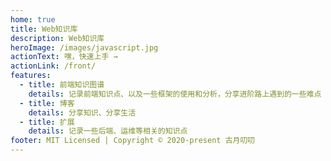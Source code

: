 ```yaml
---
home: true
title: Web知识库
description: Web知识库
heroImage: /images/javascript.jpg
actionText: 嘿，快速上手 →
actionLink: /front/
features:
  - title: 前端知识图谱
    details: 记录前端知识点、以及一些框架的使用和分析，分享进阶路上遇到的一些难点
  - title: 博客
    details: 分享知识、分享生活
  - title: 扩展
    details: 记录一些后端、运维等相关的知识点
footer: MIT Licensed | Copyright © 2020-present 古月叨叨
---
```

